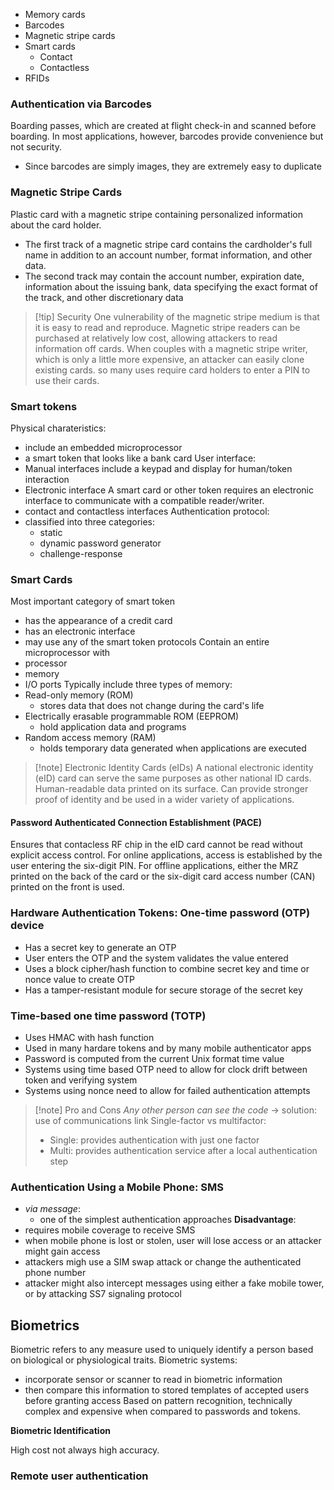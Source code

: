 - Memory cards
- Barcodes
- Magnetic stripe cards
- Smart cards
	- Contact
	- Contactless
- RFIDs

### Authentication via Barcodes
Boarding passes, which are created at flight check-in and scanned before boarding.
In most applications, however, barcodes provide convenience but not security.
- Since barcodes are simply images, they are extremely easy to duplicate
### Magnetic Stripe Cards
Plastic card with a magnetic stripe containing personalized information about the card holder.
- The first track of a magnetic stripe card contains the cardholder's full name in addition to an account number, format information, and other data.
- The second track may contain the account number, expiration date, information about the issuing bank, data specifying the exact format of the track, and other discretionary data

>[!tip] Security
>One vulnerability of the magnetic stripe medium is that it is easy to read and reproduce.
>Magnetic stripe readers can be purchased at relatively low cost, allowing attackers to read information off cards. When couples with a magnetic stripe writer, which is only a little more expensive, an attacker can easily clone existing cards. so many uses require card holders to enter a PIN to use their cards.

### Smart tokens
Physical charateristics:
- include an embedded microprocessor
- a smart token that looks like a bank card
User interface:
- Manual interfaces include a keypad and display for human/token interaction
- Electronic interface
A smart card or other token requires an electronic interface to communicate with a compatible reader/writer.
- contact and contactless interfaces
Authentication protocol:
- classified into three categories:
	- static
	- dynamic password generator
	- challenge-response
### Smart Cards
Most important category of smart token 
- has the appearance of a credit card
- has an electronic interface
- may use any of the smart token protocols
Contain an entire microprocessor with 
- processor 
- memory
- I/O ports
Typically include three types of memory:
- Read-only memory (ROM)
	- stores data that does not change during the card's life
- Electrically erasable programmable ROM (EEPROM)
	- hold application data and programs
- Random access memory (RAM)
	- holds temporary data generated when applications are executed

>[!note] Electronic Identity Cards (eIDs)
>A national electronic identity (eID) card can serve the same purposes as other national ID cards. Human-readable data printed on its surface.
>Can provide stronger proof of identity and be used in a wider variety of applications.

#### Password Authenticated Connection Establishment (PACE)
Ensures that contacless RF chip in the eID card cannot be read without explicit access control. For online applications,  access is established by the user entering the six-digit PIN. For offline applications, either the MRZ printed on the back of the card or the six-digit card access number (CAN) printed on the front is used.

### Hardware Authentication Tokens: One-time password (OTP) device
- Has a secret key to generate an OTP
- User enters the OTP and the system validates the value entered
- Uses a block cipher/hash function to combine secret key and time or nonce value to create OTP
- Has a tamper-resistant module for secure storage of the secret key

### Time-based one time password (TOTP)
- Uses HMAC with hash function 
- Used in many hardare tokens and by many mobile authenticator apps
- Password is computed from the current Unix format time value
- Systems using time based OTP need to allow for clock drift between token and verifying system
- Systems using nonce need to allow for failed authentication attempts

>[!note] Pro and Cons
>*Any other person can see the code* -> solution: use of communications link
>Single-factor vs multifactor:
>- Single: provides authentication with just one factor
>- Multi: provides authentication service after a local authentication step

### Authentication Using a Mobile Phone: SMS
- *via message*:
	-  one of the simplest authentication approaches
**Disadvantage**:
- requires mobile coverage to receive SMS
- when mobile phone is lost or stolen, user will lose access or an attacker might gain access
- attackers migh use a SIM swap attack or change the authenticated phone number
- attacker might also intercept  messages using either a fake mobile tower, or by attacking SS7 signaling protocol

## Biometrics
Biometric refers to any measure used to uniquely  identify a person based on biological or physiological traits.
Biometric systems:
- incorporate sensor or scanner to read in biometric information
- then compare this information to stored templates of accepted users before granting access
Based on pattern recognition, technically complex and expensive when compared to passwords and tokens.

**Biometric Identification**

High cost not always high accuracy.

### Remote user authentication
